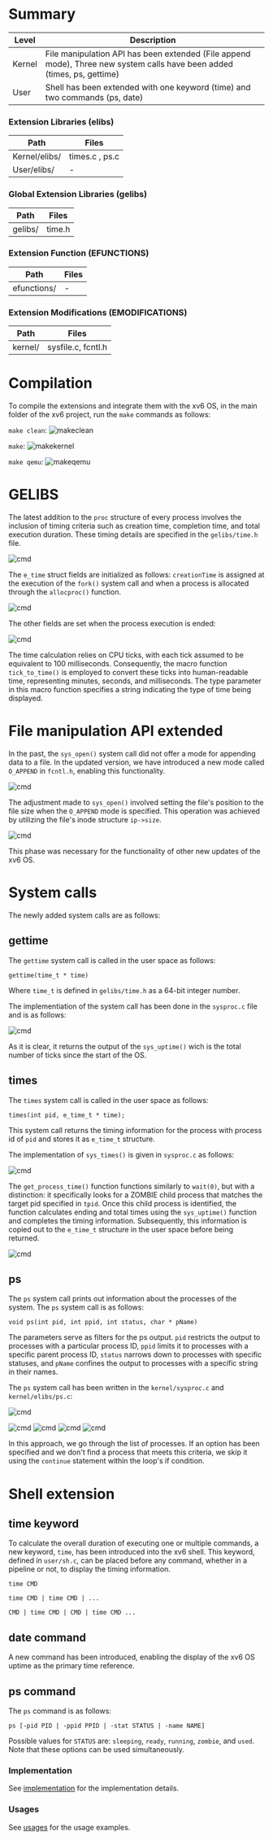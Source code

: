 # Summary
Level | Description |
| --- | --- |
| Kernel | File manipulation API has been extended (File append mode), Three new system calls have been added (times, ps, gettime)  |
| User | Shell has been extended with one keyword (time) and two commands (ps, date) |

### Extension Libraries (elibs)
Path | Files |
| --- | --- |
| Kernel/elibs/ | times.c , ps.c  |
| User/elibs/ |  - |

### Global Extension Libraries (gelibs)
Path | Files |
| --- | --- |
| gelibs/ | time.h |

### Extension Function (EFUNCTIONS)
Path | Files |
| --- | --- |
| efunctions/ | - |

### Extension Modifications (EMODIFICATIONS)
Path | Files |
| --- | --- |
| kernel/ | sysfile.c, fcntl.h |



# Compilation
To compile the extensions and integrate them with the xv6 OS, in the main folder of the xv6 project, run the `make` commands as follows:


`make clean`:
![makeclean](https://github.com/gkiarashv/xv6/blob/main/images/makeclean3.png)

`make`:
![makekernel](https://github.com/gkiarashv/xv6/blob/main/images/make3.png)


`make qemu`:
![makeqemu](https://github.com/gkiarashv/xv6/blob/main/images/makeqemu3.png)








# GELIBS
The latest addition to the `proc` structure of every process involves the inclusion of timing criteria such as creation time, completion time, and total execution duration. These timing details are specified in the `gelibs/time.h` file.

![cmd](https://github.com/gkiarashv/xv6/blob/main/images/timeinfo.png)


The `e_time` struct fields are initialized as follows: `creationTime` is assigned at the execution of the `fork()` system call and when a process is allocated through the `allocproc()` function.

![cmd](https://github.com/gkiarashv/xv6/blob/main/images/estructfp.png)


The other fields are set when the process execution is ended:

![cmd](https://github.com/gkiarashv/xv6/blob/main/images/exectime.png)


The time calculation relies on CPU ticks, with each tick assumed to be equivalent to 100 milliseconds. Consequently, the macro function `tick_to_time()` is employed to convert these ticks into human-readable time, representing minutes, seconds, and milliseconds. The type parameter in this macro function specifies a string indicating the type of time being displayed.











# File manipulation API extended

In the past, the `sys_open()` system call did not offer a mode for appending data to a file. In the updated version, we have introduced a new mode called `O_APPEND` in `fcntl.h`, enabling this functionality.

![cmd](https://github.com/gkiarashv/xv6/blob/main/images/fcntlmodes.png)


The adjustment made to `sys_open()` involved setting the file's position to the file size when the `O_APPEND` mode is specified. This operation was achieved by utilizing the file's inode structure `ip->size`.

![cmd](https://github.com/gkiarashv/xv6/blob/main/images/sysopen.png)


This phase was necessary for the functionality of other new updates of the xv6 OS.












# System calls
The newly added system calls are as follows:


## gettime
The `gettime` system call is called in the user space as follows:
```
gettime(time_t * time)
```
Where `time_t` is defined in `gelibs/time.h` as a 64-bit integer number.

The implementiation of the system call has been done in the `sysproc.c` file and is as follows:

![cmd](https://github.com/gkiarashv/xv6/blob/main/images/gettimeimp.png)

As it is clear, it returns the output of the `sys_uptime()` wich is the total number of ticks since the start of the OS.




## times
The `times` system call is called in the user space as follows:
```
times(int pid, e_time_t * time);
```
This system call returns the timing information for the process with process id of `pid` and stores it as `e_time_t` structure.

The implementation of `sys_times()` is given in `sysproc.c` as follows:

![cmd](https://github.com/gkiarashv/xv6/blob/main/images/sys_times.png)

The `get_process_time()` function functions similarly to `wait(0)`, but with a distinction: it specifically looks for a ZOMBIE child process that matches the target pid specified in `tpid`. Once this child process is identified, the function calculates ending and total times using the `sys_uptime()` function and completes the timing information. Subsequently, this information is copied out to the `e_time_t` structure in the user space before being returned.


![cmd](https://github.com/gkiarashv/xv6/blob/main/images/getprocesstime.png)






## ps
The `ps` system call prints out information about the processes of the system. The `ps` system call is as follows:
```
void ps(int pid, int ppid, int status, char * pName)
```

The parameters serve as filters for the ps output. `pid` restricts the output to processes with a particular process ID, `ppid` limits it to processes with a specific parent process ID, `status` narrows down to processes with specific statuses, and `pName` confines the output to processes with a specific string in their names.


The `ps` system call has been written in the `kernel/sysproc.c` and `kernel/elibs/ps.c`:

![cmd](https://github.com/gkiarashv/xv6/blob/main/images/sysps.png)

![cmd](https://github.com/gkiarashv/xv6/blob/main/images/psimp1.png)
![cmd](https://github.com/gkiarashv/xv6/blob/main/images/psimp2.png)
![cmd](https://github.com/gkiarashv/xv6/blob/main/images/psimp3.png)
![cmd](https://github.com/gkiarashv/xv6/blob/main/images/psimp4.png)

In this approach, we go through the list of processes. If an option has been specified and we don't find a process that meets this criteria, we skip it using the `continue` statement within the loop's if condition.







# Shell extension

## time keyword
To calculate the overall duration of executing one or multiple commands, a new keyword, `time`, has been introduced into the xv6 shell. This keyword, defined in `user/sh.c`, can be placed before any command, whether in a pipeline or not, to display the timing information.
```
time CMD
```
```
time CMD | time CMD | ...
```
```
CMD | time CMD | CMD | time CMD ...
```

## date command
A new command has been introduced, enabling the display of the xv6 OS uptime as the primary time reference.


## ps command
The `ps` command is as follows:
```
ps [-pid PID | -ppid PPID | -stat STATUS | -name NAME]
```
Possible values for `STATUS` are: `sleeping`, `ready`, `running`, `zombie`, and `used`. Note that these options can be used simultaneously.


### Implementation
See [implementation](https://github.com/gkiarashv/xv6/tree/main/contributions/Sep%2028%202023/shell_implemenation) for the implementation details.


### Usages
See [usages](https://github.com/gkiarashv/xv6/tree/main/contributions/Sep%2028%202023/shell_usage) for the usage examples.




















